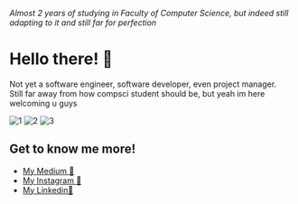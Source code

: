 _Almost 2 years of studying in Faculty of Computer Science, but indeed still adapting to it and still far for perfection_

# Hello there! 🧠

Not yet a software engineer, software developer, even project manager. <br />
Still far away from how compsci student should be, but yeah im here welcoming u guys <br />

![1](https://user-images.githubusercontent.com/88032633/201000245-617a4a3f-c16c-4f44-bb03-9ad5de37e275.JPG)
![2](https://user-images.githubusercontent.com/88032633/201000290-12c2b59a-27ae-4ebc-9de5-97c6c85819dc.jpg)
![3](https://user-images.githubusercontent.com/88032633/201000372-4cb0c0b9-6087-4145-a2d1-04bfb85cb391.jpg)



## Get to know me more!
* [My Medium 📝](https://medium.com/@uudesaurus)
* [My Instagram 📸](https://www.instagram.com/uudasrul/)
* [My Linkedin🤵](https://www.linkedin.com/in/mahmud-asrul/)


